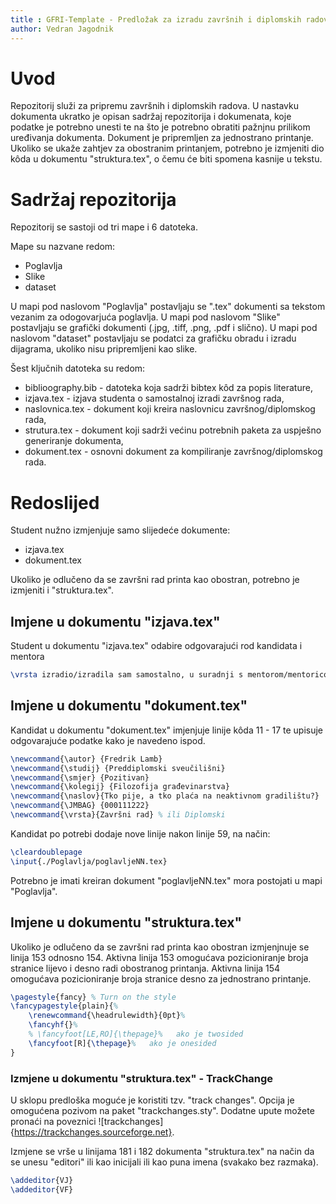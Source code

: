 ```yaml
---
title : GFRI-Template - Predložak za izradu završnih i diplomskih radova Građevinskog fakulteta Sveučilišta u Rijeci
author: Vedran Jagodnik
---
```


# Uvod

Repozitorij služi za pripremu završnih i diplomskih radova. U nastavku dokumenta ukratko je opisan sadržaj repozitorija i dokumenata, koje podatke je potrebno unesti te na što je potrebno obratiti pažnjnu prilikom uređivanja dokumenta.
Dokument je pripremljen za jednostrano printanje. Ukoliko se ukaže zahtjev za obostranim printanjem, potrebno je izmjeniti dio kôda u dokumentu "struktura.tex", o čemu će biti spomena kasnije u tekstu.

# Sadržaj repozitorija

Repozitorij se sastoji od tri mape i 6 datoteka. 

Mape su nazvane redom:

- Poglavlja
- Slike
- dataset

U mapi pod naslovom "Poglavlja" postavljaju se ".tex" dokumenti sa tekstom vezanim za odogovarjuća poglavlja.
U mapi pod naslovom "Slike" postavljaju se grafički dokumenti (.jpg, .tiff, .png, .pdf i slično).
U mapi pod naslovom "dataset" postavljaju se podatci za grafičku obradu i izradu dijagrama, ukoliko nisu pripremljeni kao slike.

Šest ključnih datoteka su redom:
- biblioography.bib - datoteka koja sadrži bibtex kôd za popis literature,
- izjava.tex - izjava studenta o samostalnoj izradi završnog rada,
- naslovnica.tex - dokument koji kreira naslovnicu završnog/diplomskog rada,
- strutura.tex - dokument koji sadrži većinu potrebnih paketa za uspješno generiranje dokumenta,
- dokument.tex - osnovni dokument za kompiliranje završnog/diplomskog rada.

# Redoslijed 

Student nužno izmjenjuje samo slijedeće dokumente:
- izjava.tex
- dokument.tex

Ukoliko je odlučeno da se završni rad printa kao obostran, potrebno je izmjeniti i "struktura.tex".

## Imjene u dokumentu "izjava.tex"

Student u dokumentu "izjava.tex" odabire odgovarajući rod kandidata i mentora 

```tex
\vrsta izradio/izradila sam samostalno, u suradnji s mentorom/mentoricom i uz poštivanje pozitivnih građevinskih propisa i znanstvenih dostignuća iz područja građevinarstva. Građevinski fakultet u Rijeci je nositelj prava intelektualnog vlasništva u odnosu na ovaj rad.

```

## Imjene u dokumentu "dokument.tex"

Kandidat u dokumentu "dokument.tex" imjenjuje linije kôda 11 - 17 te upisuje odgovarajuće podatke kako je navedeno ispod.

```tex
\newcommand{\autor} {Fredrik Lamb}
\newcommand{\studij} {Preddiplomski sveučilišni}
\newcommand{\smjer} {Pozitivan}
\newcommand{\kolegij} {Filozofija građevinarstva}
\newcommand{\naslov}{Tko pije, a tko plaća na neaktivnom gradilištu?}
\newcommand{\JMBAG} {000111222}
\newcommand{\vrsta}{Završni rad} % ili Diplomski
```

Kandidat po potrebi dodaje nove linije nakon linije 59, na način:

```tex
\cleardoublepage
\input{./Poglavlja/poglavljeNN.tex}
```

Potrebno je imati kreiran dokument "poglavljeNN.tex" mora postojati u mapi "Poglavlja".

## Imjene u dokumentu "struktura.tex"

Ukoliko je odlučeno da se završni rad printa kao obostran izmjenjnuje se linija 153 odnosno 154. 
Aktivna linija 153 omogućava pozicioniranje broja stranice lijevo i desno radi obostranog printanja.
Aktivna linija 154 omogućava pozicioniranje broja stranice desno za jednostrano printanje.

```tex
\pagestyle{fancy} % Turn on the style
\fancypagestyle{plain}{%
	\renewcommand{\headrulewidth}{0pt}%
	\fancyhf{}%
	% \fancyfoot[LE,RO]{\thepage}%   ako je twosided
    \fancyfoot[R]{\thepage}%   ako je onesided
}
```

### Izmjene u dokumentu "struktura.tex" - TrackChange

U sklopu predloška moguće je koristiti tzv. "track changes". Opcija je omogućena pozivom na paket "trackchanges.sty". Dodatne upute možete pronaći na poveznici ![trackchanges]{https://trackchanges.sourceforge.net}.

Izmjene se vrše u linijama 181 i 182 dokumenta "struktura.tex" na način da se unesu "editori" ili kao inicijali ili kao puna imena (svakako bez razmaka).
```tex
\addeditor{VJ}
\addeditor{VF}
```








